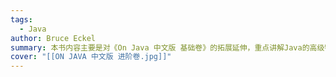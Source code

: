```yaml
---
tags:
  - Java
author: Bruce Eckel
summary: 本书内容主要是对《On Java 中文版 基础卷》的拓展延伸，重点讲解Java的高级特性、并发、设计模式等相关进阶知识，对一些和开发密切相关的底层操作（如I/O系统、底层并发、数据压缩等）进行深入探讨，同时针对基础卷的重点章节进行了补充说明（如第3章增补了一些关于集合的高级特性）。在附录中，作者给出了67条关于低级程序设计和编写代码的建议，并分享了自己成为程序员的一些经验之谈。本书内容主要是对《On Java 中文版 基础卷》的拓展延伸，重点讲解Java的高级特性、并发、设计模式等相关进阶知识，对一些和开发密切相关的底层操作（如I/O系统、底层并发、数据压缩等）进行深入探讨，同时针对基础卷的重点章节进行了补充说明（如第3章增补了一些关于集合的高级特性）。在附录中，作者给出了67条关于低级程序设计和编写代码的建议，并分享了自己成为程序员的一些经验之谈。
cover: "[[ON JAVA 中文版 进阶卷.jpg]]"
---
```

